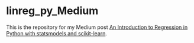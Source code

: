 # linreg_py_Medium

This is the repository for my Medium post [An Introduction to Regression in Python with statsmodels and scikit-learn](https://levelup.gitconnected.com/an-introduction-to-regression-in-python-with-statsmodels-and-scikit-learn-9f75c748f56e).
